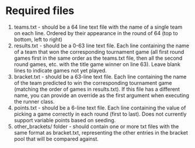 # Required files
1. teams.txt - should be a 64 line text file with the name of a single team on each line. Ordered by their appearance in the round of 64 (top to bottom, left to right)
2. results.txt - should be a 0-63 line text file. Each line containing the name of a team that won the corresponding tournament game (all first round games first in the same order as the teams.txt file, then all the second round games, etc. with the title game winner on line 63). Leave blank lines to indicate games not yet played.
3. bracket.txt - should be a 63-line text file. Each line containing the name of the team predicted to win the corresponding tournament game (matching the order of games in results.txt). If this file has a different name, you can provide an override as the first argument when executing the runner class.
4. points.txt - should be a 6-line text file. Each line containing the value of picking a game correctly in each round (first to last). Does not currently support variable points based on seeding.
5. other_brackets/ folder - should contain one or more txt files with the same format as bracket.txt, representing the other entries in the bracket pool that will be compared against. 
